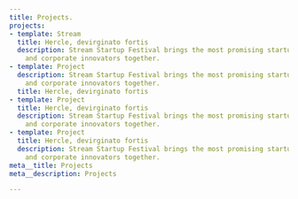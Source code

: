 ```yaml
---
title: Projects.
projects:
- template: Stream
  title: Hercle, devirginato fortis
  description: Stream Startup Festival brings the most promising startups, investors
    and corporate innovators together.
- template: Project
  description: Stream Startup Festival brings the most promising startups, investors
    and corporate innovators together.
  title: Hercle, devirginato fortis
- template: Project
  title: Hercle, devirginato fortis
  description: Stream Startup Festival brings the most promising startups, investors
    and corporate innovators together.
- template: Project
  title: Hercle, devirginato fortis
  description: Stream Startup Festival brings the most promising startups, investors
    and corporate innovators together.
meta__title: Projects
meta__description: Projects

---
```

